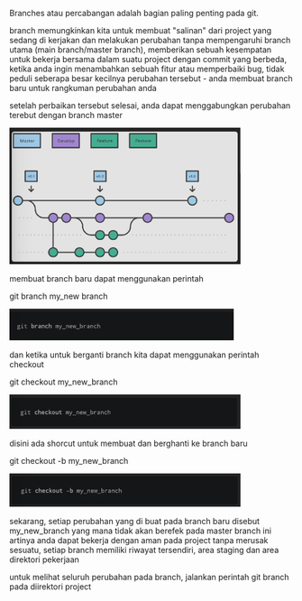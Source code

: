 Branches atau percabangan adalah bagian paling penting pada git.

branch memungkinkan kita untuk membuat "salinan" dari project yang sedang di kerjakan dan melakukan perubahan tanpa mempengaruhi branch utama (main branch/master branch), memberikan sebuah kesempatan untuk bekerja bersama dalam suatu project dengan commit yang berbeda, ketika anda ingin menambahkan sebuah fitur atau memperbaiki bug, tidak peduli seberapa besar kecilnya perubahan tersebut - anda membuat branch baru untuk rangkuman perubahan anda

setelah perbaikan tersebut selesai, anda dapat menggabungkan perubahan terebut dengan branch master

![](2023-02-18-21-38-58.png)

membuat branch baru dapat menggunakan perintah

git branch my_new branch

![](2023-02-18-21-39-40.png)

dan ketika untuk berganti branch kita dapat menggunakan perintah checkout

git checkout my_new_branch

![](2023-02-18-21-40-36.png)

disini ada shorcut untuk membuat dan berghanti ke branch baru

git checkout -b my_new_branch

![](2023-02-18-21-41-22.png)

sekarang, setiap perubahan yang di buat pada branch baru disebut my_new_branch yang mana tidak akan berefek pada master branch
ini artinya anda dapat bekerja dengan aman pada project tanpa merusak sesuatu, setiap branch memiliki riwayat tersendiri, area staging dan area direktori pekerjaan

untuk melihat seluruh perubahan pada branch, jalankan perintah git branch pada diirektori project